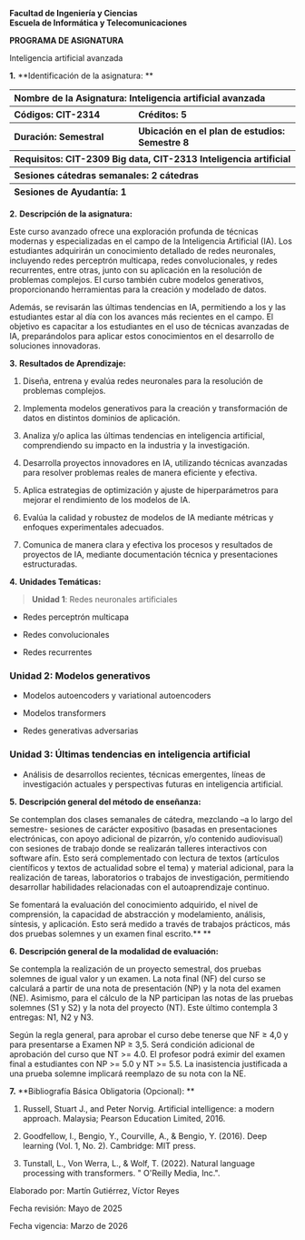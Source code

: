 **Facultad de Ingeniería y Ciencias  
Escuela de Informática y Telecomunicaciones**

**PROGRAMA DE ASIGNATURA**

Inteligencia artificial avanzada

**1.** **Identificación de la asignatura:  **

<table>
<colgroup>
<col style="width: 43%" />
<col style="width: 56%" />
</colgroup>
<thead>
<tr>
<th colspan="2" style="text-align: left;">Nombre de la Asignatura:
Inteligencia artificial avanzada</th>
</tr>
<tr>
<th style="text-align: left;">Códigos: CIT-2314</th>
<th style="text-align: left;">Créditos: 5</th>
</tr>
<tr>
<th style="text-align: left;">Duración: Semestral</th>
<th style="text-align: left;">Ubicación en el plan de estudios: Semestre
8</th>
</tr>
<tr>
<th colspan="2" style="text-align: left;">Requisitos: CIT-2309 Big data,
CIT-2313 Inteligencia artificial</th>
</tr>
<tr>
<th colspan="2" style="text-align: left;">Sesiones cátedras semanales: 2
cátedras</th>
</tr>
<tr>
<th colspan="2" style="text-align: left;">Sesiones de Ayudantía: 1</th>
</tr>
</thead>
<tbody>
</tbody>
</table>

**2.** **Descripción de la asignatura:**

Este curso avanzado ofrece una exploración profunda de técnicas modernas
y especializadas en el campo de la Inteligencia Artificial (IA). Los
estudiantes adquirirán un conocimiento detallado de redes neuronales,
incluyendo redes perceptrón multicapa, redes convolucionales, y redes
recurrentes, entre otras, junto con su aplicación en la resolución de
problemas complejos. El curso también cubre modelos generativos,
proporcionando herramientas para la creación y modelado de datos.

Además, se revisarán las últimas tendencias en IA, permitiendo a los y
las estudiantes estar al día con los avances más recientes en el campo.
El objetivo es capacitar a los estudiantes en el uso de técnicas
avanzadas de IA, preparándolos para aplicar estos conocimientos en el
desarrollo de soluciones innovadoras.

**3.** **Resultados de Aprendizaje:**

1.  Diseña, entrena y evalúa redes neuronales para la resolución de
    problemas complejos.

2.  Implementa modelos generativos para la creación y transformación de
    datos en distintos dominios de aplicación.

3.  Analiza y/o aplica las últimas tendencias en inteligencia
    artificial, comprendiendo su impacto en la industria y la
    investigación.

4.  Desarrolla proyectos innovadores en IA, utilizando técnicas
    avanzadas para resolver problemas reales de manera eficiente y
    efectiva.

5.  Aplica estrategias de optimización y ajuste de hiperparámetros para
    mejorar el rendimiento de los modelos de IA.

6.  Evalúa la calidad y robustez de modelos de IA mediante métricas y
    enfoques experimentales adecuados.

7.  Comunica de manera clara y efectiva los procesos y resultados de
    proyectos de IA, mediante documentación técnica y presentaciones
    estructuradas.

**4.** **Unidades Temáticas:**

> **Unidad 1**: Redes neuronales artificiales

- Redes perceptrón multicapa

- Redes convolucionales

- Redes recurrentes

### Unidad 2: Modelos generativos

- Modelos autoencoders y variational autoencoders

- Modelos transformers

- Redes generativas adversarias

### Unidad 3: Últimas tendencias en inteligencia artificial

- Análisis de desarrollos recientes, técnicas emergentes, líneas de
  investigación actuales y perspectivas futuras en inteligencia
  artificial.

**5.** **Descripción general del método de enseñanza:**

Se contemplan dos clases semanales de cátedra, mezclando –a lo largo del
semestre- sesiones de carácter expositivo (basadas en presentaciones
electrónicas, con apoyo adicional de pizarrón, y/o contenido
audiovisual) con sesiones de trabajo donde se realizarán talleres
interactivos con software afín. Esto será complementado con lectura de
textos (artículos científicos y textos de actualidad sobre el tema) y
material adicional, para la realización de tareas, laboratorios o
trabajos de investigación, permitiendo desarrollar habilidades
relacionadas con el autoaprendizaje continuo.

Se fomentará la evaluación del conocimiento adquirido, el nivel de
comprensión, la capacidad de abstracción y modelamiento, análisis,
síntesis, y aplicación. Esto será medido a través de trabajos prácticos,
más dos pruebas solemnes y un examen final escrito.**  **

**6.** **Descripción general de la modalidad de evaluación:**

Se contempla la realización de un proyecto semestral, dos pruebas
solemnes de igual valor y un examen. La nota final (NF) del curso se
calculará a partir de una nota de presentación (NP) y la nota del examen
(NE). Asimismo, para el cálculo de la NP participan las notas de las
pruebas solemnes (S1 y S2) y la nota del proyecto (NT). Este último
contempla 3 entregas: N1, N2 y N3.

Según la regla general, para aprobar el curso debe tenerse que NF ≥ 4,0
y para presentarse a Examen NP ≥ 3,5. Será condición adicional de
aprobación del curso que NT \>= 4.0. El profesor podrá eximir del examen
final a estudiantes con NP \>= 5.0 y NT \>= 5.5. La inasistencia
justificada a una prueba solemne implicará reemplazo de su nota con la
NE.

**7.** **Bibliografía Básica Obligatoria (Opcional):  **

1.  Russell, Stuart J., and Peter Norvig. Artificial intelligence: a
    modern approach. Malaysia; Pearson Education Limited, 2016.

2.  Goodfellow, I., Bengio, Y., Courville, A., & Bengio, Y. (2016). Deep
    learning (Vol. 1, No. 2). Cambridge: MIT press.

3.  Tunstall, L., Von Werra, L., & Wolf, T. (2022). Natural language
    processing with transformers. " O'Reilly Media, Inc.".

Elaborado por: Martín Gutiérrez, Víctor Reyes

Fecha revisión: Mayo de 2025

Fecha vigencia: Marzo de 2026
